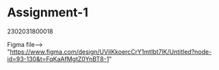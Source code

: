 # Assignment-1
2302031800018


Figma file--> "https://www.figma.com/design/UVilKkoercCrY1mtIbt7lK/Untitled?node-id=93-130&t=FqKaAfMgtZ0YnBT8-1"
